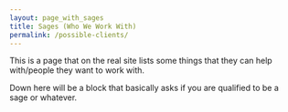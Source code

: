```yaml
---
layout: page_with_sages
title: Sages (Who We Work With)
permalink: /possible-clients/
---
```


This is a page that on the real site lists some things that they can help with/people they want to work with.

Down here will be a block that basically asks if you are qualified to be a sage or whatever.
